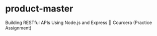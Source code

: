 # product-master
﻿Building RESTful APIs Using Node.js and Express || Courcera (Practice Assignment)
